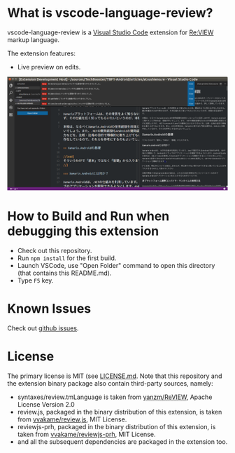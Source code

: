 # What is vscode-language-review?

vscode-language-review is a [Visual Studio Code](https://github.com/Microsoft/vscode/) extension for [Re:VIEW](https://github.com/kmuto/review) markup language.

The extension features:

- Live preview on edits.

![Live preview on edits](docs/images/sshot-preview.png)

# How to Build and Run when debugging this extension

- Check out this repository.
- Run `npm install` for the first build.
- Launch VSCode, use "Open Folder" command to open this directory (that contains this README.md).
- Type `F5` key.

# Known Issues

Check out [github issues](https://github.com/atsushieno/vscode-language-review/issues).

# License

The primary license is MIT (see [LICENSE.md](LICENSE.md). Note that this repository and the extension binary package also contain third-party sources, namely:

- syntaxes/review.tmLanguage is taken from [yanzm/ReVIEW](https://github.com/yanzm/ReVIEW), Apache License Version 2.0
- review.js, packaged in the binary distribution of this extension, is taken from [vvakame/review.js](https://github.com/vvakame/review.js), MIT License.
- reviewjs-prh, packaged in the binary distribution of this extension, is taken from [vvakame/reviewjs-prh](https://github.com/vvakame/reviewjs-prh), MIT License.
- and all the subsequent dependencies are packaged in the extension too.
